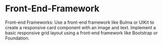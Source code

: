 # Front-End-Framework
Front-end Frameworks: Use a front-end framework like Bulma or UIKit to create a responsive card component with an image and text. Implement a basic responsive grid layout using a front-end framework like Bootstrap or Foundation.
